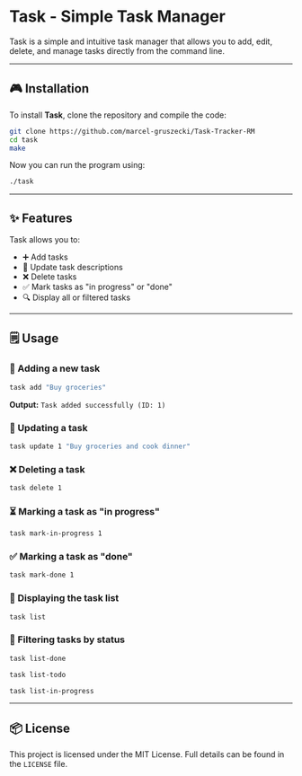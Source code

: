 # Task - Simple Task Manager
Task is a simple and intuitive task manager that allows you to add, edit, delete, and manage tasks directly from the command line.

---

## 🎮 Installation

To install **Task**, clone the repository and compile the code:

```bash
git clone https://github.com/marcel-gruszecki/Task-Tracker-RM
cd task
make
```

Now you can run the program using:
```bash
./task
```

---

## ✨ Features

Task allows you to:
- ➕ Add tasks
- 🔄 Update task descriptions
- ❌ Delete tasks
- ✅ Mark tasks as "in progress" or "done"
- 🔍 Display all or filtered tasks

---

## 🗒 Usage

### 📓 Adding a new task
```bash
task add "Buy groceries"
```
**Output:** `Task added successfully (ID: 1)`

### 🔄 Updating a task
```bash
task update 1 "Buy groceries and cook dinner"
```

### ❌ Deleting a task
```bash
task delete 1
```

### ⏳ Marking a task as "in progress"
```bash
task mark-in-progress 1
```

### ✅ Marking a task as "done"
```bash
task mark-done 1
```

### 📝 Displaying the task list
```bash
task list
```

### 🌟 Filtering tasks by status
```bash
task list-done
```
```bash
task list-todo
```
```bash
task list-in-progress
```

---

## 📦 License
This project is licensed under the MIT License. Full details can be found in the `LICENSE` file.




